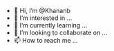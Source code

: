 - 👋 Hi, I’m @Khananb
- 👀 I’m interested in ...
- 🌱 I’m currently learning ...
- 💞️ I’m looking to collaborate on ...
- 📫 How to reach me ...

<!---
Khananb/Khananb is a ✨ special ✨ repository because its `README.md` (this file) appears on your GitHub profile.
You can click the Preview link to take a look at your changes.
--->
